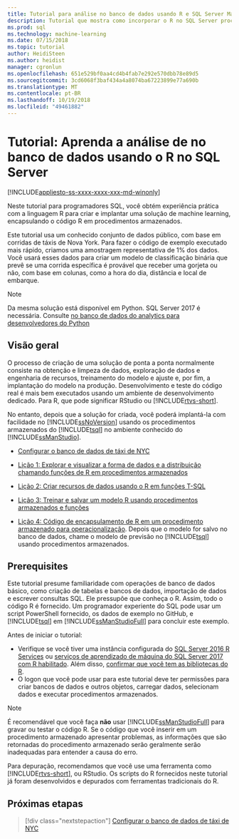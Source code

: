 ```yaml
---
title: Tutorial para análise no banco de dados usando R e SQL Server Machine Learning | Microsoft Docs
description: Tutorial que mostra como incorporar o R no SQL Server procedimentos armazenados e funções T-SQL
ms.prod: sql
ms.technology: machine-learning
ms.date: 07/15/2018
ms.topic: tutorial
author: HeidiSteen
ms.author: heidist
manager: cgronlun
ms.openlocfilehash: 651e529bf0aa4cd4b4fab7e292e570dbb78e89d5
ms.sourcegitcommit: 3cd6068f3baf434a4a8074ba67223899e77a690b
ms.translationtype: MT
ms.contentlocale: pt-BR
ms.lasthandoff: 10/19/2018
ms.locfileid: "49461882"
---
```

# <a name="tutorial-learn-in-database-analytics-using-r-in-sql-server"></a>Tutorial: Aprenda a análise de no banco de dados usando o R no SQL Server
[!INCLUDE[appliesto-ss-xxxx-xxxx-xxx-md-winonly](../../includes/appliesto-ss-xxxx-xxxx-xxx-md-winonly.md)]

Neste tutorial para programadores SQL, você obtém experiência prática com a linguagem R para criar e implantar uma solução de machine learning, encapsulando o código R em procedimentos armazenados.

Este tutorial usa um conhecido conjunto de dados público, com base em corridas de táxis de Nova York. Para fazer o código de exemplo executado mais rápido, criamos uma amostragem representativa de 1% dos dados. Você usará esses dados para criar um modelo de classificação binária que prevê se uma corrida específica é provável que receber uma gorjeta ou não, com base em colunas, como a hora do dia, distância e local de embarque.

> [!NOTE]
> 
> Da mesma solução está disponível em Python. SQL Server 2017 é necessária. Consulte [no banco de dados do analytics para desenvolvedores do Python](../tutorials/sqldev-in-database-python-for-sql-developers.md)

## <a name="overview"></a>Visão geral

O processo de criação de uma solução de ponta a ponta normalmente consiste na obtenção e limpeza de dados, exploração de dados e engenharia de recursos, treinamento do modelo e ajuste e, por fim, a implantação do modelo na produção. Desenvolvimento e teste do código real é mais bem executados usando um ambiente de desenvolvimento dedicado. Para R, que pode significar RStudio ou [!INCLUDE[rtvs-short](../../includes/rtvs-short-md.md)].

No entanto, depois que a solução for criada, você poderá implantá-la com facilidade no [!INCLUDE[ssNoVersion](../../includes/ssnoversion-md.md)] usando os procedimentos armazenados do [!INCLUDE[tsql](../../includes/tsql-md.md)] no ambiente conhecido do [!INCLUDE[ssManStudio](../../includes/ssmanstudio-md.md)].

- [Configurar o banco de dados de táxi de NYC](demo-data-nyctaxi-in-sql.md)

- [Lição 1: Explorar e visualizar a forma de dados e a distribuição chamando funções de R em procedimentos armazenados](../tutorials/sqldev-explore-and-visualize-the-data.md)

- [Lição 2: Criar recursos de dados usando o R em funções T-SQL](sqldev-create-data-features-using-t-sql.md)
  
- [Lição 3: Treinar e salvar um modelo R usando procedimentos armazenados e funções](sqldev-train-and-save-a-model-using-t-sql.md)
  
- [Lição 4: Código de encapsulamento de R em um procedimento armazenado para operacionalização](../tutorials/sqldev-operationalize-the-model.md). 
  Depois que o modelo for salvo no banco de dados, chame o modelo de previsão no [!INCLUDE[tsql](../../includes/tsql-md.md)] usando procedimentos armazenados.

## <a name="prerequisites"></a>Prerequisites

Este tutorial presume familiaridade com operações de banco de dados básico, como criação de tabelas e bancos de dados, importação de dados e escrever consultas SQL. Ele pressupõe que conheça o R. Assim, todo o código R é fornecido. Um programador experiente do SQL pode usar um script PowerShell fornecido, os dados de exemplo no GitHub, e [!INCLUDE[tsql](../../includes/tsql-md.md)] em [!INCLUDE[ssManStudioFull](../../includes/ssmanstudiofull-md.md)] para concluir este exemplo. 

Antes de iniciar o tutorial:

- Verifique se você tiver uma instância configurada do [SQL Server 2016 R Services](../install/sql-r-services-windows-install.md#verify-installation) ou [serviços de aprendizado de máquina do SQL Server 2017 com R habilitado](../install/sql-machine-learning-services-windows-install.md#verify-installation). Além disso, [confirmar que você tem as bibliotecas do R](../r/determine-which-packages-are-installed-on-sql-server.md#get-the-r-library-location).
- O logon que você pode usar para este tutorial deve ter permissões para criar bancos de dados e outros objetos, carregar dados, selecionam dados e executar procedimentos armazenados.

> [!NOTE]
> É recomendável que você faça **não** usar [!INCLUDE[ssManStudioFull](../../includes/ssmanstudiofull-md.md)] para gravar ou testar o código R. Se o código que você inserir em um procedimento armazenado apresentar problemas, as informações que são retornadas do procedimento armazenado serão geralmente serão inadequadas para entender a causa do erro.
> 
> Para depuração, recomendamos que você use uma ferramenta como [!INCLUDE[rtvs-short](../../includes/rtvs-short-md.md)], ou RStudio. Os scripts do R fornecidos neste tutorial já foram desenvolvidos e depurados com ferramentas tradicionais do R.

## <a name="next-steps"></a>Próximas etapas

> [!div class="nextstepaction"]
> [Configurar o banco de dados de táxi de NYC](demo-data-nyctaxi-in-sql.md)